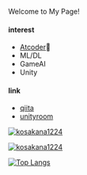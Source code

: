 Welcome to My Page!
#### interest
- [Atcoder](https://atcoder.jp/users/kosakana1224)🐢
- ML/DL
- GameAI
- Unity

#### link
- [qiita](https://qiita.com/kosakana1224)
- [unityroom](https://unityroom.com/users/mle3t1ga6ows0qfpxbh7)

<a href="https://github.com/kosakana1224/kosakana1224/">
    <img src="https://komarev.com/ghpvc/?username=kosakana1224" alt="kosakana1224" />
</a>

[![kosakana1224](https://img.shields.io/endpoint?url=https%3A%2F%2Fatcoder-badges.now.sh%2Fapi%2Fatcoder%2Fjson%2Fkosakana1224)](https://atcoder.jp/users/kosakana1224)

[![Top Langs](https://github-readme-stats.vercel.app/api/top-langs/?username=kaichan1224&theme=vue-dark&show_icons=true&layout=compact)](https://github.com/kaichan1224/github-readme-stats)


